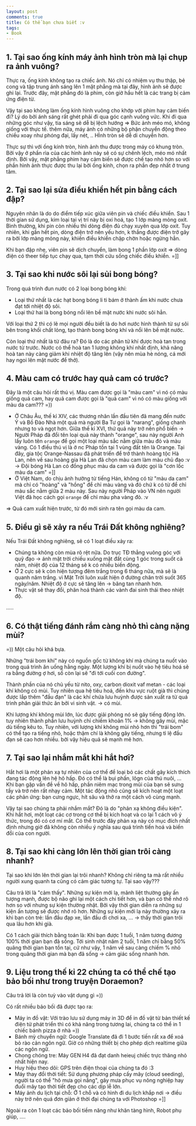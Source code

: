 ```yaml
---
layout: post
comments: true
title: Có thể bạn chưa biết :v
tags:
- Book
---
```


## 1. Tại sao ống kính máy ảnh hình tròn mà lại chụp ra ảnh vuông?
Thực ra, ống kính không tạo ra chiếc ảnh. Nó chỉ có nhiệm vụ thu thập, bẻ cong và tập trung ánh sáng lên 1 mặt phẳng mà tại đây, hình ảnh sẽ được ghi lại. Trước đây, mặt phẳng đó là phim, còn giờ hầu hết là các trang bị cảm ứng điện từ.

Vậy tại sao không làm ống kính hình vuông cho khớp với phim hay cảm biến đi? Lý do bởi ánh sáng rất ghét phải đi qua góc cạnh vuông vức. Khi đi qua những góc như vậy, tia sáng sẽ dễ bị lệch hướng => Bức ảnh méo mó, không giống với thực tế. thêm nữa, máy ảnh có những bộ phận chuyển động theo chiều xoay như phóng đại, lấy nét, .. HÌnh tròn sẽ dễ di chuyển hơn.

Thực sự thì với ống kính tròn, hình ảnh thu được trong máy có khung tròn. Bởi vậy ở phần rìa của các hình ảnh này sẽ có sự chênh lệch, méo mó nhất định. Bởi vậy, mặt phẳng phim hay cảm biến sẽ được chế tạo nhỏ hơn so với phần hình ảnh thực được thu lại bởi ống kính, chọn ra phần đẹp nhất ở trung tâm.

## 2. Tại sao lại sửa điều khiển hết pin bằng cách đập?
Nguyên nhân là do do điểm tiếp xúc giữa viên pin và chiếc điều khiển. Sau 1 thời gian sử dụng, kim loại tại vị trí này bị oxi hoá, tạo 1 lớp màng mỏng oxit. Bình thường, khi pin còn nhiều thì dòng điện đủ chạy xuyên qua lớp oxit. Tuy nhiên, khi gần hết pin, dòng điện trở nên yếu hơn, k thắng được điện trở gây ra bởi lớp màng mỏng này, khiến điều khiển chập chờn hoặc ngừng hẳn.

Khi bạn đập nhẹ, viên pin sẽ dịch chuyển, làm bong 1 phần lớp oxit => dòng điện có theer tiếp tục chạy qua, tạm thời cứu sống chiếc điều khiển. =]]

## 3. Tại sao khi nước sôi lại sủi bong bóng?
Trong quá trình đun nước có 2 loại bong bóng khí:

* Loại thứ nhất là các hạt bong bóng li ti bám ở thành ấm khi nước chưa đạt tới nhiệt độ sôi.
* Loại thứ hai là bong bóng nổi lên bề mặt nước khi nước sôi hẳn.

Với loại thứ 2 thì có lẽ mọi người đều biết là do hơi nước hình thành từ sự sôi bên trong khối chất lỏng, tạo thành bong bóng khí và nổi lên bề mặt nước.

Còn loại thứ nhất là từ đâu ra? Đó là do các phân tử khí được hoà tan trong nước từ trước. Nước có thể hoà tan 1 lượng không khí nhất định, khả năng hoà tan này càng giảm khi nhiệt độ tăng lên (vậy nên mùa hè nóng, cá mới hay ngoi lên mặt nước để thở).

## 4. Màu cam có trước hay quả cam có trước?
Đây là một câu hỏi rất thú vị. Màu cam được gọi là "màu cam" vì nó có màu giống quả cam, hay quả cam được gọi là "quả cam" vì nó có màu giống với màu da cam??? =))

+ Ở Châu Âu, thế kỉ XIV, các thương nhân lần đầu tiên đã mang đến nước Ý và Bồ Đào Nhà một quả mà người Ba Tư gọi là "narang", giống chanh nhưng to và ngọt hơn. Giữa thế kỉ XVI, thứ quả này trở nên phổ biến -> Người Pháp đã đổi tên loại quả này thành "orange", sau này người Anh lấy luôn tên `orange` để gọi một loại màu sắc nằm giữa màu đỏ và màu vàng. Có 1 điều thú vị là ở nc Pháp tồn tại 1 vùng đất tên là Orange. Tại đây, gia tộc Orange-Nassau đã phát triển để trở thành hoàng tộc Hà Lan, nên về sau hoàng gia Hà Lan đã chọn màu cam làm màu chủ đạo :v -> Đội bóng Hà Lan có đồng phục màu da cam và được gọi là "cơn lốc màu da cam" =]]
+ Ở Việt Nam, do chịu ảnh hưởng từ tiếng Hán, không có từ "màu da cam" mà chỉ có "hoàng" và "hồng" để chỉ màu vàng và đỏ chứ k có từ để chỉ màu sắc nằm giữa 2 màu này. Sau này người Pháp vào VN nên người Việt đã học cách gọi `orange` để chỉ màu pha vàng đỏ. :v

=> Quả cam xuất hiện trước, từ đó mới sinh ra tên gọi màu da cam.

## 5. Điều gì sẽ xảy ra nếu Trái Đất không nghiêng?
Nếu Trái Đất không nghiêng, sẽ có 1 loạt điều xảy ra:

* Chúng ta không còn mùa rõ rệt nữa. Do trục TĐ thẳng vuông góc với quỹ đạo -> ánh mặt trời chiếu xuống mặt đất cùng 1 góc trong suốt cả năm, nhiệt độ của 12 tháng sẽ k có nhiều biến động.
* Ở 2 cực sẽ k còn hiện tượng đêm trắng trong 6 tháng nữa, mà sẽ là quanh năm trắng. vì Mặt Trời luôn xuất hiện ở đường chân trời suốt 365 ngày/năm. Nhiệt độ ở cực sẽ tăng lên -> băng tan nhanh hơn.
* Thực vật sẽ thay đổi, phân hoá thành các vành đai sinh thái theo nhiệt độ.

.....


## 6. Có thật tiếng đánh rắm càng nhỏ thì càng nặng mùi?
=)) Một câu hỏi khá bựa.

Những "trái bom khí" này có nguồn gốc từ không khí mà chúng ta nuốt vào trong quá trình ăn uống hằng ngày. Một lượng khí bị nuốt vào hệ tiêu hoá sẽ ra bằng đường ợ hơi, số còn lại sẽ "đi tới cuối con đường".

Thành phần của nó chủ yếu từ nito, oxy, carbon dioxit vaf metan - các loại khí không có mùi. Tuy nhiên qua hệ tiêu hoá, đến khu vực ruột già thì chúng được lắp thêm "đầu đạn" là các khí chứa lưu huỳnh được sản xuất ra từ quá trình phân giải thức ăn bởi vi sinh vật. -> có mùi.

Khi lượng khí không mùi lớn, lúc được giải phóng nó sẽ gây tiếng động lớn. tuy nhiên thành phần lưu huỳnh chỉ chiếm khoản 1% -> không gây mùi, mặc dù tiếng kêu to. Tuy nhiên, với lượng khí không mùi nhỏ hơn thì "trái bom" có thể tạo ra tiếng nhỏ, hoặc thậm chí là không gây tiếng, nhưng tỉ lệ đầu đạn sẽ cao hơn nhiều. bởi vậy hiệu quả sẽ mạnh mẽ hơn.
## 7. Tại sao lại nhắm mắt khi hắt hơi?
Hắt hơi là một phản xạ tự nhiên của cơ thể để loại bỏ các chất gây kích thích đang tác động lên hệ hô hấp. Đó có thể là bụi phấn, lôgn của thú nuôi, ... Khi bạn gặp vấn đề về hô hấp, phần niêm mạc trong mũi của bạn sẽ sưng tấy và trở nên rất nhạy cảm. Một tác động nhỏ cũng sẽ kích hoạt một loạt các phản ứng: bạn cưng ngực, hít sâu và thở ra một cách vô cùng mạnh.

Vậy tại sao chúng ta phải nhắm mắt? Đó là do "phản xạ không điều kiện". Khi hắt hơi, một loạt các cơ trong cơ thể bị kích hoạt và co lại 1 cách vô ý thức, trong đó có cơ mí mắt. Có thể trước đây phản xạ này có mục đích nhất định nhưng giờ đã không còn nhiều ý nghĩa sau quá trình tiến hoá và biến đổi của con người.

## 8. Tại sao khi càng lớn lên thời gian trôi càng nhanh?
Tại sao khi lớn lên thời gian lại trôi nhanh? Không chỉ riêng ta mà rất nhiều người xung quanh ta cũng có cảm giác tương tự. Tại sao vậy???

Câu trả lời là "cảm thấy". Những sự kiện mới lạ, mãnh liệt thường gây ấn tượng mạnh, được bộ não ghi lại một cách chi tiết hơn, và bạn có thể nhớ rõ hơn so với nhưng sự kiện thường nhật. Bởi vậy thời gian diễn ra những sự kiện ấn tượng sẽ được nhớ rõ hơn. Những sự kiện mới lạ này thường xảy ra khi bạn còn trẻ: lần đầu đạp xe, lần đầu đi chơi xa, ... -> thấy thời gian trôi qua lâu hơn khi già.

Có 1 cách giải thích bằng toán là: Khi bạn được 1 tuổi, 1 năm tương đương 100% thời gian bạn đã sống. Tới sinh nhật năm 2 tuổi, 1 năm chỉ bằng 50% quãng thời gian bạn tồn tại, cứ như vậy, 1 năm về sau càng chiếm % nhỏ trong quãng thời gian mà bạn đã sống -> cảm giác sống nhanh hơn.
## 9. Liệu trong thế kỉ 22 chúng ta có thể chế tạo bảo bối như trong truyện Doraemon?
Câu trả lời là còn tuỳ vào vật dụng gì =))

Có rất nhiều bảo bối đã được tạo ra:

* Máy in đồ vật: Với trào lưu sử dụng máy in 3D để in đồ vật từ bản thiết kế điện tử phát triển thì có khả năng trong tương lai, chúng ta có thể in 1 chiếc bánh pizza ở nhà =))
* Bánh mỳ chuyển ngữ: Google Translate đã đi 1 bước tiến rất xa để xoá bỏ rào cản ngôn ngữ. Giờ có những thiết bị cho phép dịch realtime giữa các ngôn ngữ.
* Chong chóng tre: Máy GEN H4 đã đạt danh heieuj chiếc trực thăng nhỏ nhất hiện nay.
* Huy hiệu theo dõi: GPS trên điện thoại của chúng ta đó :3
* Máy thay đổi thời tiết: Sử dụng phương pháp cấy mây (cloud seeding), người ta có thể "hô mưa gọi nắng", gây mưa phục vụ nông nghiệp hay đuổi mây tạo thời tiết đẹp cho các dịp lễ lớn.
* Máy ảnh du lịch tại chỗ: Ở 1 chỗ và có hình đi du lịch khắp nơi -> điều này trở nên quá đơn giản ở thời đại chúng ta với Photoshop =]]

Ngoài ra còn 1 loạt các bảo bối tiềm năng như khăn tàng hình, Robot phụ giúp, ....
